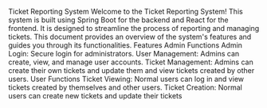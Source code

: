 
Ticket Reporting System
Welcome to the Ticket Reporting System! This system is built using Spring Boot for the backend and React for the frontend. It is designed to streamline the process of reporting and managing tickets. This document provides an overview of the system's features and guides you through its functionalities.
Features
Admin Functions
Admin Login: Secure login for administrators.
User Management: Admins can create, view, and manage user accounts.
Ticket Management: Admins can create their own tickets and update them and view tickets created by other users.
User Functions
Ticket Viewing: Normal users can log in and view tickets created by themselves and other users.
Ticket Creation: Normal users can create new tickets and update their tickets
